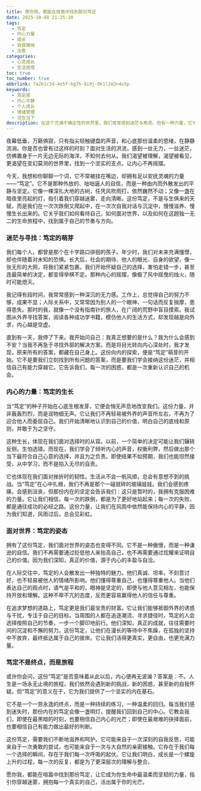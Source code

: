 ```yaml
---
title: 愿你我，都能在喧嚣中找到那份笃定
date: 2025-10-08 21:25:20
tags:
  - 笃定
  - 内心力量
  - 成长
  - 自我接纳
  - 治愈
categories:
  - 心灵成长
  - 生活感悟
toc: true
toc_number: true
abbrlink: 7a2b1c3d-4e5f-6g7h-8i9j-0k1l2m3n4o5p
keywords:
  - 笃定感
  - 内心平静
  - 个人成长
  - 情绪管理
  - 活在当下
description: 在这个充满不确定性的世界里，我们常常感到迷茫与焦虑。但有一种力量，它不喧哗，不张扬，却能像定海神针般，稳住我们内心的波澜。那便是“笃定”。它不是盲目的自信，而是源于对自我深刻的理解与接纳。今天，我想与你一同探寻这份珍贵的内心力量，愿我们都能在喧嚣中，找到属于自己的那份宁静与坚定。
---
```


夜幕低垂，万籁俱寂，只有指尖轻触键盘的声音，和心底那份温柔的思绪，在静静流淌。你是否也曾有过这样的时刻？面对生活的洪流，感到一丝无力，一丝迷茫，仿佛置身于一片无边无际的海洋，不知何去何从。我们渴望被理解，渴望被看见，更渴望在变幻莫测的世界里，找到一个坚实的支点，让内心不再摇摆。

今天，我想和你聊聊一个词，它不常被挂在嘴边，却拥有足以安抚灵魂的力量——“笃定”。它不是那种外放的、咄咄逼人的自信，而是一种由内而外散发出的平静与坚定。它像一棵深扎大地的古树，任凭风吹雨打，依然巍然不动；又像一盏在暗夜里亮起的灯，指引着我们穿越迷雾，走向清晰。这份笃定，不是与生俱来的天赋，而是我们在一次次跌倒又爬起中，在一次次自我对话与沉淀中，慢慢滋养、慢慢生长出来的。它关乎我们如何看待自己，如何面对世界，以及如何在这趟独一无二的生命旅程中，找到属于自己的节奏与方向。

### 迷茫与寻找：笃定的萌芽

我们每个人，都曾是那个在十字路口徘徊的孩子。年少时，我们对未来充满憧憬，却也伴随着对未知的恐惧。长大后，社会的期待、他人的眼光、自身的欲望，像一张无形的大网，将我们紧紧包裹。我们开始怀疑自己的选择，害怕走错一步，甚至连最简单的决定，都变得举棋不定。那种内心的摇摆，像极了风中摇曳的烛火，随时可能熄灭。

我记得有段时间，我常常感到一种深沉的无力感。工作上，总觉得自己的努力不够，成果不显；人际关系中，又常常因为别人的一个眼神、一句话而反复揣摩，患得患失。那时的我，就像一个没有指南针的旅人，在广阔的荒野中盲目摸索。我试图从外界寻找答案，阅读各种成功学书籍，模仿他人的生活方式，却发现越是向外求，内心越是空虚。

直到有一天，我停了下来。我开始问自己：我真正想要的是什么？我为什么会感到不安？当我不再急于寻找外部的解决方案，而是将目光转向内心深处时，我才发现，原来所有的答案，都藏在自己身上。这份向内的探索，便是“笃定”萌芽的开始。它不是要我们立刻找到所有问题的答案，而是要我们学会接纳这份迷茫，并相信自己有能力穿越它。它告诉我们，每一次的困惑，都是一次重新认识自己的机会。

### 内心的力量：笃定的生长

当“笃定”的种子开始在心底生根发芽，它便会悄无声息地改变我们。这份力量，并非轰轰烈烈，而是润物细无声。它让我们不再轻易被外界的声音所左右，不再为了迎合他人而委屈自己。我们开始清晰地认识到自己的价值，明白自己的底线和原则，并敢于为之坚守。

这种生长，体现在我们面对选择时的从容。以前，一个简单的决定可能让我们辗转反侧，生怕选错。而现在，我们学会了倾听内心的声音，权衡利弊，然后做出那个当下最符合自己心意的选择，并且为之负责。即使结果不如预期，我们也能坦然接受，从中学习，而不是陷入无尽的自责。

它也体现在我们面对挫折时的韧性。生活从不会一帆风顺，总会有意想不到的挑战。当“笃定”在心中扎根，我们不再是那个一碰就碎的玻璃娃娃。我们会感到疼痛，会感到沮丧，但那份内在的坚定会告诉我们：这只是暂时的，我拥有克服困难的力量。它让我们相信，每一次的跌倒，都是为了更好地站起来；每一次的失败，都是通往成功的必经之路。这份力量，让我们在风雨中依然能保持内心的平静，因为我们知道，风雨过后，总会见彩虹。

### 面对世界：笃定的姿态

拥有了这份笃定，我们面对世界的姿态也变得不同。它不是一种傲慢，而是一种谦逊的自信。我们不再需要通过贬低他人来抬高自己，也不再需要通过炫耀来证明自己的价值。因为我们深知，真正的价值，源于内心的丰盈与自洽。

在人际交往中，笃定的人会散发出一种独特的魅力。他们真诚、坦率，不刻意讨好，也不轻易被他人的情绪所影响。他们懂得尊重自己，也懂得尊重他人。当他们表达自己的观点时，语气是平和的，眼神是坚定的，即使与他人意见相左，也能保持开放和理解。这种不卑不亢的态度，反而更容易赢得他人的信任与尊重。

在追求梦想的道路上，笃定更是我们最宝贵的财富。它让我们能够抵御外界的诱惑与干扰，专注于自己的目标。当周围的人都在追逐潮流、寻求捷径时，笃定的人会选择按照自己的节奏，一步一个脚印地前行。他们深知，真正的成就，往往需要时间的沉淀和不懈的努力。这份笃定，让他们在漫长的等待中不焦躁，在孤独的坚持中不放弃，最终抵达属于自己的彼岸。它让我们活得更真实，更自由，也更充满力量。

### 笃定不是终点，而是旅程

或许你会问，这份“笃定”是否意味着从此以后，内心便再无波澜？答案是：不。人生是一场永无止境的旅程，我们依然会遇到新的挑战，新的困惑，甚至新的自我怀疑。但“笃定”的意义在于，它为我们提供了一个坚实的内在基石。

它不是一个一劳永逸的终点，而是一种持续的练习，一种温柔的回归。每当我们感到迷失时，那份内在的笃定会像一盏明灯，提醒我们回到自己的中心。它教会我们，即使在最黑暗的时刻，也要相信自己内心的光芒；即使在最艰难的抉择面前，也要相信自己有能力做出最好的判断。

这份笃定，需要我们不断地滋养和呵护。它可能来自于一次深刻的自我反思，可能来自于一次勇敢的尝试，也可能来自于一次与大自然的亲密接触。它存在于我们每一个选择的瞬间，存在于我们每一次呼吸的起伏。它让我们明白，成长是一个螺旋上升的过程，每一次的反复，都是为了更深层次的理解与整合。

愿你我，都能在喧嚣中找到那份笃定，让它成为你生命中最温柔而坚韧的力量，指引你穿越迷雾，拥抱每一个真实的自己，活出属于你的光芒。